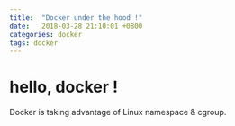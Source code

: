 ```yaml
---
title:  "Docker under the hood !"
date:   2018-03-28 21:10:01 +0800
categories: docker
tags: docker
---
```


# hello, docker !

Docker is taking advantage of Linux namespace & cgroup.
